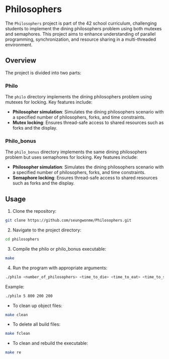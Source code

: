 # Philosophers
The `Philosophers` project is part of the 42 school curriculum, challenging students to implement the dining philosophers problem using both mutexes and semaphores. This project aims to enhance understanding of parallel programming, synchronization, and resource sharing in a multi-threaded environment.

## Overview
The project is divided into two parts:

### Philo
The `philo` directory implements the dining philosophers problem using mutexes for locking. Key features include:

- **Philosopher simulation**: Simulates the dining philosophers scenario with a specified number of philosophers, forks, and time constraints.
- **Mutex locking**: Ensures thread-safe access to shared resources such as forks and the display.

### Philo_bonus
The `philo_bonus` directory implements the same dining philosophers problem but uses semaphores for locking. Key features include:

- **Philosopher simulation**: Simulates the dining philosophers scenario with a specified number of philosophers, forks, and time constraints.
- **Semaphore locking**: Ensures thread-safe access to shared resources such as forks and the display.

## Usage
1. Clone the repository:
```bash
git clone https://github.com/seungwonme/Philosophers.git
```

2. Navigate to the project directory:
```bash
cd philosophers
```

3. Compile the philo or philo_bonus executable:
```bash
make
```

4. Run the program with appropriate arguments:
```bash
./philo <number_of_philosophers> <time_to_die> <time_to_eat> <time_to_sleep> [number_of_times_each_philosopher_must_eat]
```

Example:
```bash
./philo 5 800 200 200
```

- To clean up object files:
```bash
make clean
```

- To delete all build files:
```bash
make fclean
```

- To clean and rebuild the executable:
```bash
make re
```
